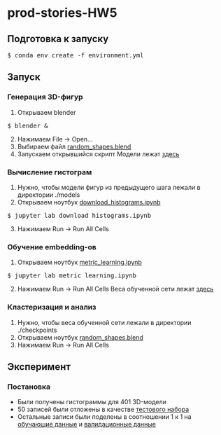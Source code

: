 # prod-stories-HW5
## Подготовка к запуску
<pre>$ conda env create -f environment.yml</pre>
## Запуск
### Генерация 3D-фигур
1. Открываем blender
<pre>$ blender &</pre>
2. Нажимаем File -> Open...
3. Выбираем файл <a href="https://github.com/myutman/prod-stories-HW5/blob/master/random_shapes.blend">random_shapes.blend</a>
4. Запускаем открывшийся скрипт
Модели лежат <a href="https://drive.google.com/drive/folders/1heHTSELIvi8OT_Jv-PWU3WYf5cLu2rHv?usp=sharing">здесь</a>
### Вычисление гистограм
1. Нужно, чтобы модели фигур из предыдущего шага лежали в директории ./models
2. Открываем ноутбук <a href="https://github.com/myutman/prod-stories-HW5/blob/master/download_histograms.ipynb">download_histograms.ipynb</a>
<pre>$ jupyter lab download_histograms.ipynb</pre>
3. Нажимаем Run -> Run All Cells
### Обучение embedding-ов
1. Открываем ноутбук <a href="https://github.com/myutman/prod-stories-HW5/blob/master/metric_learning.ipynb">metric_learning.ipynb</a>
<pre>$ jupyter lab metric_learning.ipynb</pre>
2. Нажимаем Run -> Run All Cells
Веса обученной сети лежат <a href="https://drive.google.com/drive/folders/1Ff7NHksSPT1GjlVeavdeSyHAwL9X1sGO?usp=sharing">здесь</a>
### Кластеризация и анализ
1. Нужно, чтобы веса обученной сети лежали в директории ./checkpoints
2. Открываем ноутбук <a href="https://github.com/myutman/prod-stories-HW5/blob/master/random_shapes.blend">random_shapes.blend</a>
3. Нажимаем Run -> Run All Cells
## Эксперимент
### Постановка
* Были получены гистограммы для 401 3D-модели
* 50 записей были отложены в качестве <a href="https://github.com/myutman/prod-stories-HW5/blob/master/dataset/test.tsv">тестового набора</a>
* Остальные записи были поделены в соотношении 1 к 1 на <a href="https://github.com/myutman/prod-stories-HW5/blob/master/dataset/train.tsv">обучающие данные</a> и <a href="https://github.com/myutman/prod-stories-HW5/blob/master/dataset/valid.tsv">валидационные данные</a>
